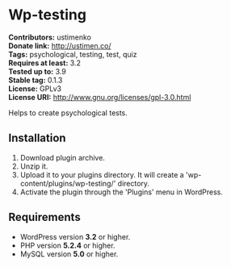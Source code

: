 # Wp-testing #

**Contributors:** ustimenko  
**Donate link:** http://ustimen.co/  
**Tags:** psychological, testing, test, quiz  
**Requires at least:** 3.2  
**Tested up to:** 3.9  
**Stable tag:** 0.1.3  
**License:** GPLv3  
**License URI:** http://www.gnu.org/licenses/gpl-3.0.html  

Helps to create psychological tests.

## Installation ##

1. Download plugin archive.
1. Unzip it.
1. Upload it to your plugins directory. It will create a 'wp-content/plugins/wp-testing/' directory.
1. Activate the plugin through the 'Plugins' menu in WordPress.

## Requirements ##

* WordPress version **3.2** or higher.
* PHP version **5.2.4** or higher.
* MySQL version **5.0** or higher.
